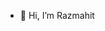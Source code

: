 - 👋 Hi, I’m Razmahit


<!---
Razmahit/Razmahit is a ✨ special ✨ repository because its `README.md` (this file) appears on your GitHub profile.
You can click the Preview link to take a look at your changes.
--->
